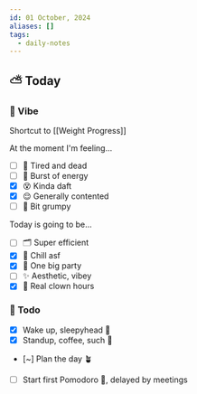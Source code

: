 ```yaml
---
id: 01 October, 2024
aliases: []
tags:
  - daily-notes
---
```



## ⛅ Today

### 🌙 Vibe
Shortcut to [[Weight Progress]]

At the moment I'm feeling...

- [ ] 🥱 Tired and dead
- [ ] 🤪 Burst of energy
- [x] 😵 Kinda daft
- [x] 😌 Generally contented
- [ ] 😤 Bit grumpy

Today is going to be...

- [ ] 🗂️ Super efficient
- [x] 🧘 Chill asf
- [x] 🥳 One big party
- [ ] ✨ Aesthetic, vibey
- [x] 🎪 Real clown hours

### 🏃 Todo

- [x] Wake up, sleepyhead 🧊
- [x] Standup, coffee, such 💫
- [~] Plan the day 🪴
- [ ] Start first Pomodoro 🍅, delayed by meetings
